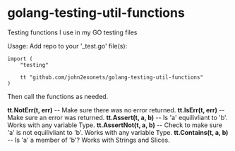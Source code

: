 # golang-testing-util-functions
Testing functions I use in my GO testing files

Usage:
Add repo to your '_test.go' file(s):

	import (
		"testing"

		tt "github.com/john2exonets/golang-testing-util-functions"
	)

Then call the functions as needed.

**tt.NotErr(t, err)**		-- Make sure there was no error returned.
**tt.IsErr(t, err)**		-- Make sure an error was returned.
**tt.Assert(t, a, b)**		-- Is 'a' equilivliant to 'b'. Works with any variable Type.
**tt.AssertNot(t, a, b)**	-- Check to make sure 'a' is not equilivliant to 'b'. Works with any variable Type.
**tt.Contains(t, a, b)**	-- Is 'a' a member of 'b'? Works with Strings and Slices.

